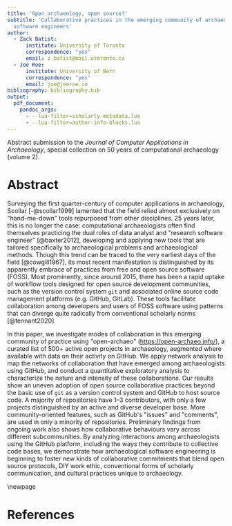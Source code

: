 ```yaml
---
title: 'Open archaeology, open source?'
subtitle: 'Collaborative practices in the emerging community of archaeological 
  software engineers'
author:
  - Zack Batist:
      institute: University of Toronto
      correspondence: "yes"
      email: z.batist@mail.utoronto.ca
  - Joe Roe:
      institute: University of Bern
      correspondence: "yes"
      email: joe@joeroe.io
bibliography: bibliography.bib
output: 
  pdf_document:
    pandoc_args:
      - --lua-filter=scholarly-metadata.lua
      - --lua-filter=author-info-blocks.lua
---
```


Abstract submission to the *Journal of Computer Applications in Archaeology*, special collection on 50 years of computational archaeology (volume 2).

# Abstract

Surveying the first quarter-century of computer applications in archaeology, Scollar [-@scollar1999] lamented that the field relied almost exclusively on "hand-me-down" tools repurposed from other disciplines.
25 years later, this is no longer the case:
computational archaeologists often find themselves practicing the dual roles of data analyst and "research software engineer" [@baxter2012], developing and applying new tools that are tailored specifically to archaeological problems and archaeological methods.
Though this trend can be traced to the very earliest days of the field [@cowgill1967], its most recent manifestation is distinguished by its apparently embrace of practices from free and open source software (FOSS).
Most prominently, since around 2015, there has been a rapid uptake of workflow tools designed for open source development communities, such as the version control system `git` and associated online source code management platforms (e.g. GitHub, GitLab).
These tools facilitate collaboration among developers and users of FOSS software using patterns that can diverge quite radically from conventional scholarly norms [@tennant2020].

In this paper, we investigate modes of collaboration in this emerging community of practice using "open-archaeo" (https://open-archaeo.info/), a curated list of 500+ active open projects in archaeology, augmented where available with data on their activity on GitHub.
We apply network analysis to map the networks of collaboration that have emerged among archaeologists using GitHub, and conduct a quantitative exploratory analysis to characterize the nature and intensity of these collaborations.
Our results show an uneven adoption of open source collaborative practices beyond the basic use of `git` as a version control system and GitHub to host source code.
A majority of repositories have 1–3 contributors, with only a few projects distinguished by an active and diverse developer base.
More community-oriented features, such as GitHub's "issues" and "comments", are used in only a minority of repositories.
Preliminary findings from ongoing work also shows how collaborative behaviours vary across different subcommunities.
By analyzing interactions among archaeologists using the GitHub platform, including the ways they contribute to collective code bases, we demonstrate how archaeological software engineering is beginning to foster new kinds of collaborative commitments that blend open source protocols, DIY work ethic, conventional forms of scholarly communication, and cultural practices unique to archaeology.

\newpage

# References
